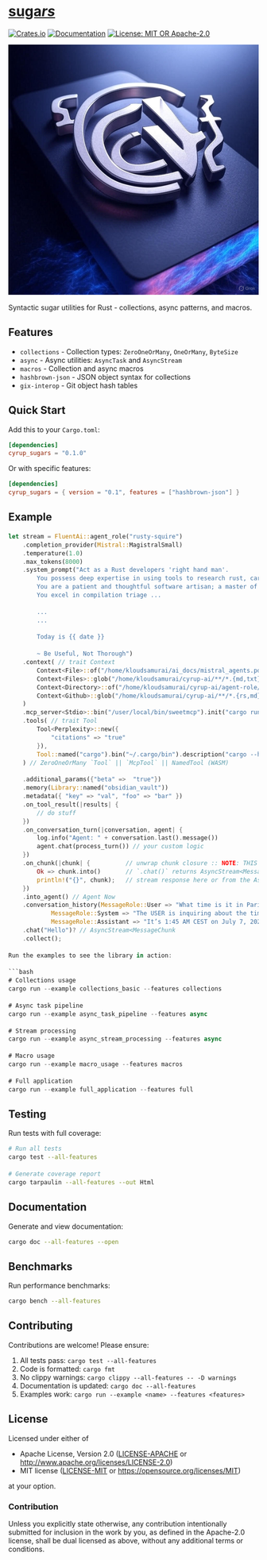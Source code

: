 # [suga*rs*](https://github.com/cyrup-ai/sugars)

[![Crates.io](https://img.shields.io/crates/v/cyrup_sugars.svg)](https://crates.io/crates/cyrup_sugars)
[![Documentation](https://docs.rs/cyrup_sugars/badge.svg)](https://docs.rs/cyrup_sugars)
[![License: MIT OR Apache-2.0](https://img.shields.io/badge/License-MIT%20OR%20Apache--2.0-blue.svg)](https://opensource.org/licenses/MIT)

![Cyrup Sugars](./assets/suargs.jpg)

Syntactic sugar utilities for Rust - collections, async patterns, and macros.

## Features

- `collections` - Collection types: `ZeroOneOrMany`, `OneOrMany`, `ByteSize`
- `async` - Async utilities: `AsyncTask` and `AsyncStream`
- `macros` - Collection and async macros
- `hashbrown-json` - JSON object syntax for collections
- `gix-interop` - Git object hash tables

## Quick Start

Add this to your `Cargo.toml`:

```toml
[dependencies]
cyrup_sugars = "0.1.0"
```

Or with specific features:

```toml
[dependencies]
cyrup_sugars = { version = "0.1", features = ["hashbrown-json"] }
```

## Example

```rust
let stream = FluentAi::agent_role("rusty-squire")
    .completion_provider(Mistral::MagistralSmall)
    .temperature(1.0)
    .max_tokens(8000)
    .system_prompt("Act as a Rust developers 'right hand man'.
        You possess deep expertise in using tools to research rust, cargo doc and github libraries.
        You are a patient and thoughtful software artisan; a master of sequential thinking and step-by-step reasoning.
        You excel in compilation triage ...

        ...
        ...

        Today is {{ date }}

        ~ Be Useful, Not Thorough")
    .context( // trait Context
        Context<File>::of("/home/kloudsamurai/ai_docs/mistral_agents.pdf"),
        Context<Files>::glob("/home/kloudsamurai/cyrup-ai/**/*.{md,txt}"),
        Context<Directory>::of("/home/kloudsamurai/cyrup-ai/agent-role/ambient-rust"),
        Context<Github>::glob("/home/kloudsamurai/cyrup-ai/**/*.{rs,md}")
    )
    .mcp_server<Stdio>::bin("/user/local/bin/sweetmcp").init("cargo run -- --stdio")
    .tools( // trait Tool
        Tool<Perplexity>::new({
            "citations" => "true"
        }),
        Tool::named("cargo").bin("~/.cargo/bin").description("cargo --help".exec_to_text())
    ) // ZeroOneOrMany `Tool` || `McpTool` || NamedTool (WASM)

    .additional_params({"beta" =>  "true"})
    .memory(Library::named("obsidian_vault"))
    .metadata({ "key" => "val", "foo" => "bar" })
    .on_tool_result(|results| {
        // do stuff
    })
    .on_conversation_turn(|conversation, agent| {
        log.info("Agent: " + conversation.last().message())
        agent.chat(process_turn()) // your custom logic
    })
    .on_chunk(|chunk| {          // unwrap chunk closure :: NOTE: THIS MUST PRECEDE .chat()
        Ok => chunk.into()       // `.chat()` returns AsyncStream<MessageChunk> vs. AsyncStream<Result<MessageChunk>>
        println!("{}", chunk);   // stream response here or from the AsyncStream .chat() returns
    })
    .into_agent() // Agent Now
    .conversation_history(MessageRole::User => "What time is it in Paris, France",
            MessageRole::System => "The USER is inquiring about the time in Paris, France. Based on their IP address, I see they are currently in Las Vegas, Nevada, USA. The current local time is 16:45",
            MessageRole::Assistant => "It’s 1:45 AM CEST on July 7, 2025, in Paris, France. That’s 9 hours ahead of your current time in Las Vegas.")
    .chat("Hello")? // AsyncStream<MessageChunk
    .collect();

Run the examples to see the library in action:

```bash
# Collections usage
cargo run --example collections_basic --features collections

# Async task pipeline
cargo run --example async_task_pipeline --features async

# Stream processing
cargo run --example async_stream_processing --features async

# Macro usage
cargo run --example macro_usage --features macros

# Full application
cargo run --example full_application --features full
```

## Testing

Run tests with full coverage:

```bash
# Run all tests
cargo test --all-features

# Generate coverage report
cargo tarpaulin --all-features --out Html
```

## Documentation

Generate and view documentation:

```bash
cargo doc --all-features --open
```

## Benchmarks

Run performance benchmarks:

```bash
cargo bench --all-features
```

## Contributing

Contributions are welcome! Please ensure:

1. All tests pass: `cargo test --all-features`
2. Code is formatted: `cargo fmt`
3. No clippy warnings: `cargo clippy --all-features -- -D warnings`
4. Documentation is updated: `cargo doc --all-features`
5. Examples work: `cargo run --example <name> --features <features>`

## License

Licensed under either of

- Apache License, Version 2.0 ([LICENSE-APACHE](LICENSE-APACHE) or <http://www.apache.org/licenses/LICENSE-2.0>)
- MIT license ([LICENSE-MIT](LICENSE-MIT) or <https://opensource.org/licenses/MIT>)

at your option.

### Contribution

Unless you explicitly state otherwise, any contribution intentionally submitted for inclusion in the work by you, as defined in the Apache-2.0 license, shall be dual licensed as above, without any additional terms or conditions.
